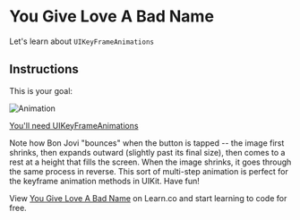 
# You Give Love A Bad Name

Let's learn about `UIKeyFrameAnimations`

## Instructions

This is your goal:

![Animation](https://ironboard-curriculum-content.s3.amazonaws.com/iOS/objc-YouGiveLoveABadName/animation.gif)

[You'll need UIKeyFrameAnimations](http://www.shinobicontrols.com/blog/posts/2013/10/04/ios7-day-by-day-day-11-uiview-key-frame-animations)

Note how Bon Jovi "bounces" when the button is tapped -- the image first shrinks, then expands outward (slightly past its final size), then comes to a rest at a height that fills the screen. When the image shrinks, it goes through the same process in reverse. This sort of multi-step animation is perfect for the keyframe animation methods in UIKit. Have fun!

<p data-visibility='hidden'>View <a href='https://learn.co/lessons/youGiveLoveABadName' title='You Give Love A Bad Name'>You Give Love A Bad Name</a> on Learn.co and start learning to code for free.</p>
